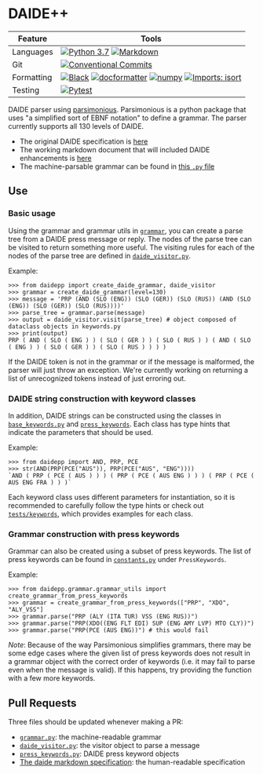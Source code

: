 # DAIDE++

| Feature | Tools |
|---|---|
| Languages | [![Python 3.7](https://img.shields.io/badge/Python-3.7-3776AB?logo=python&logoColor=ffdd54)](https://www.python.org/downloads/release/python-370/) [![Markdown](https://img.shields.io/badge/markdown-%23000000.svg?logo=markdown&logoColor=white)](https://daringfireball.net/projects/markdown/) |
| Git | [![Conventional Commits](https://img.shields.io/badge/Conventional%20Commits-1.0.0-%23FE5196?logo=conventionalcommits&logoColor=white)](https://conventionalcommits.org) |
| Formatting | [![Black](https://img.shields.io/badge/Code%20Style-black-000000)](https://github.com/psf/black) [![docformatter](https://img.shields.io/badge/Docstring%20Formatter-docformatter-fedcba.svg)](https://github.com/PyCQA/docformatter) [![numpy](https://img.shields.io/badge/Docstring%20Style-numpy-459db9.svg)](https://numpydoc.readthedocs.io/en/latest/format.html) [![Imports: isort](https://img.shields.io/badge/%20Imports-isort-%231674b1?style=flat&labelColor=ef8336)](https://pycqa.github.io/isort/) |
| Testing | [![Pytest](https://img.shields.io/badge/pytest-%23000000.svg?logo=pytest)](https://docs.pytest.org/)

DAIDE parser using [parsimonious](https://github.com/erikrose/parsimonious). Parsimonious is a python package that uses "a simplified sort of EBNF notation" to define a grammar. The parser currently supports all 130 levels of DAIDE.

- The original DAIDE specification is [here](daide-syntax.pdf)
- The working markdown document that will included DAIDE enhancements is [here](daide-specification.md)
- The machine-parsable grammar can be found in [this `.py` file](./src/daidepp/grammar.py)

## Use

### Basic usage
Using the grammar and grammar utils in [`grammar`](./src/daidepp/grammar/), you can create a parse tree from a DAIDE press message or reply. The nodes of the parse tree can be visited to return something more useful. The visiting rules for each of the nodes of the parse tree are defined in [`daide_visitor.py`](./src/daidepp/daide_visitor.py).

Example:

```python3
>>> from daidepp import create_daide_grammar, daide_visitor
>>> grammar = create_daide_grammar(level=130)
>>> message = 'PRP (AND (SLO (ENG)) (SLO (GER)) (SLO (RUS)) (AND (SLO (ENG)) (SLO (GER)) (SLO (RUS))))'
>>> parse_tree = grammar.parse(message)
>>> output = daide_visitor.visit(parse_tree) # object composed of dataclass objects in keywords.py
>>> print(output)
PRP ( AND ( SLO ( ENG ) ) ( SLO ( GER ) ) ( SLO ( RUS ) ) ( AND ( SLO ( ENG ) ) ( SLO ( GER ) ) ( SLO ( RUS ) ) ) )
```

If the DAIDE token is not in the grammar or if the message is malformed, the parser will just throw an exception. We're currently working on returning a list of unrecognized tokens instead of just erroring out.

### DAIDE string construction with keyword classes
In addition, DAIDE strings can be constructed using the classes in [`base_keywords.py`](./src/daidepp/keywords/base_keywords.py) and [`press_keywords`](./src/daidepp/keywords/press_keywords.py). Each class has type hints that indicate the parameters that should be used.

Example:

```python3
>>> from daidepp import AND, PRP, PCE
>>> str(AND(PRP(PCE("AUS")), PRP(PCE("AUS", "ENG"))))
`AND ( PRP ( PCE ( AUS ) ) ) ( PRP ( PCE ( AUS ENG ) ) ) ( PRP ( PCE ( AUS ENG FRA ) ) )`
 ```
Each keyword class uses different parameters for instantiation, so it is recommended to carefully follow the type hints or check out [`tests/keywords`](./tests/keywords/), which provides examples for each class. 

### Grammar construction with press keywords
Grammar can also be created using a subset of press keywords. The list of press keywords can be found in [`constants.py`](./src/daidepp/constants.py) under `PressKeywords`.

Example:
```python3
>>> from daidepp.grammar.grammar_utils import create_grammar_from_press_keywords
>>> grammar = create_grammar_from_press_keywords(["PRP", "XDO", "ALY_VSS"]
>>> grammar.parse("PRP (ALY (ITA TUR) VSS (ENG RUS))")
>>> grammar.parse("PRP(XDO((ENG FLT EDI) SUP (ENG AMY LVP) MTO CLY))")
>>> grammar.parse("PRP(PCE (AUS ENG))") # this would fail
```
*Note*: Because of the way Parsimonious simplifies grammars, there may be some edge cases where the given list of press keywords does not result in a grammar object with the correct order of keywords (i.e. it may fail to parse even when the message is valid). If this happens, try providing the function with a few more keywords.


## Pull Requests

Three files should be updated whenever making a PR:

- [`grammar.py`](./src/daidepp/grammar/grammar.py): the machine-readable grammar
- [`daide_visitor.py`](./src/daidepp/daide_visitor.py): the visitor object to parse a message
- [`press_keywords.py`](./src/daidepp/keywords/press_keywords.py): DAIDE press keyword objects
- [The daide markdown specification](./daide-specification.md): the human-readable specification
